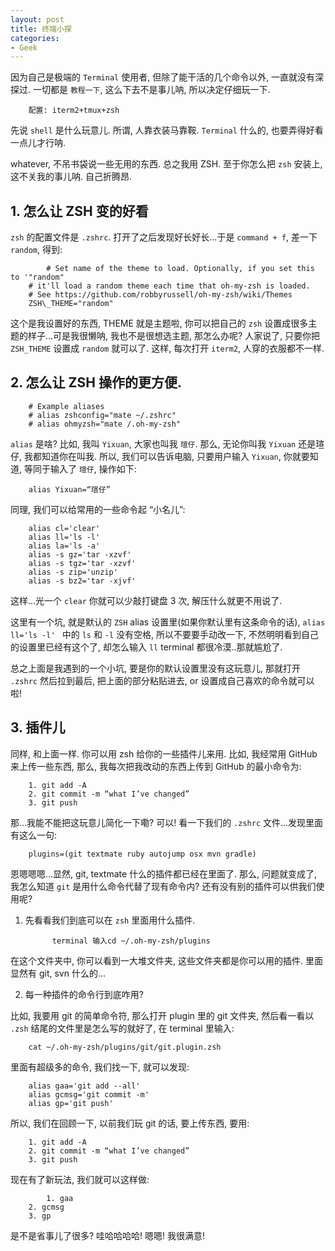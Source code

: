 ```yaml
---
layout: post
title: 终端小探
categories:
- Geek
---  
```


因为自己是极端的 `Terminal` 使用者, 但除了能干活的几个命令以外, 一直就没有深探过. 一切都是 `教程一下`, 这么下去不是事儿呐, 所以决定仔细玩一下.  

		配置: iterm2+tmux+zsh

先说 `shell` 是什么玩意儿. 所谓, 人靠衣装马靠鞍. `Terminal` 什么的, 也要弄得好看一点儿才行呐.   

whatever, 不吊书袋说一些无用的东西. 总之我用 ZSH. 至于你怎么把 `zsh` 安装上, 这不关我的事儿呐. 自己折腾昂.   

## 1. 怎么让 ZSH 变的好看

`zsh` 的配置文件是 `.zshrc`. 打开了之后发现好长好长...于是 `command + f`, 差一下 `random`, 得到:   

			# Set name of the theme to load. Optionally, if you set this to '"random"
		# it'll load a random theme each time that oh-my-zsh is loaded.
		# See https://github.com/robbyrussell/oh-my-zsh/wiki/Themes
		ZSH\_THEME="random"  

这个是我设置好的东西, THEME 就是主题啦, 你可以把自己的 `zsh` 设置成很多主题的样子…可是我很懒呐, 我也不是很想选主题, 那怎么办呢? 人家说了, 只要你把 `ZSH_THEME` 设置成 `random` 就可以了. 这样, 每次打开 `iterm2`, 人穿的衣服都不一样.  

## 2. 怎么让 ZSH 操作的更方便. 

		# Example aliases
		# alias zshconfig="mate ~/.zshrc"
		# alias ohmyzsh="mate /.oh-my-zsh"

`alias` 是啥? 比如, 我叫 `Yixuan`, 大家也叫我 `瑄仔`. 那么, 无论你叫我 `Yixuan` 还是瑄仔, 我都知道你在叫我. 所以, 我们可以告诉电脑, 只要用户输入 `Yixuan`, 你就要知道, 等同于输入了 `瑄仔`, 操作如下:

		alias Yixuan=“瑄仔”

同理, 我们可以给常用的一些命令起 “小名儿”: 

		alias cl='clear'
		alias ll='ls -l'
		alias la='ls -a'
		alias -s gz='tar -xzvf'
		alias -s tgz='tar -xzvf'
		alias -s zip='unzip'
		alias -s bz2='tar -xjvf'

这样…光一个 `clear` 你就可以少敲打键盘 3 次, 解压什么就更不用说了.   

这里有一个坑, 就是默认的 `ZSH` alias 设置里(如果你默认里有这条命令的话), `alias ll='ls -l' ` 中的 `ls` 和 `-l` 没有空格, 所以不要要手动改一下, 不然明明看到自己的设置里已经有这个了, 却怎么输入 `ll` terminal 都很冷漠..那就尴尬了. 

总之上面是我遇到的一个小坑, 要是你的默认设置里没有这玩意儿, 那就打开 `.zshrc` 然后拉到最后, 把上面的部分粘贴进去, or 设置成自己喜欢的命令就可以啦!  

## 3. 插件儿

同样, 和上面一样. 你可以用 zsh 给你的一些插件儿来用. 比如, 我经常用 GitHub 来上传一些东西, 那么, 我每次把我改动的东西上传到 GitHub 的最小命令为:

		1. git add -A
		2. git commit -m “what I’ve changed”
		3. git push

那…我能不能把这玩意儿简化一下嘞? 可以!  看一下我们的 `.zshrc` 文件...发现里面有这么一句:

		plugins=(git textmate ruby autojump osx mvn gradle)

恩嗯嗯嗯…显然, git, textmate 什么的插件都已经在里面了. 那么, 问题就变成了, 我怎么知道 `git` 是用什么命令代替了现有命令内? 还有没有别的插件可以供我们使用呢?

1. 先看看我们到底可以在 `zsh` 里面用什么插件.

			 terminal 输入cd ~/.oh-my-zsh/plugins   

在这个文件夹中, 你可以看到一大堆文件夹, 这些文件夹都是你可以用的插件.  里面显然有 git, svn 什么的...

2. 每一种插件的命令行到底咋用? 

比如, 我要用 git 的简单命令符, 那么打开 plugin 里的 git 文件夹, 然后看一看以 `.zsh` 结尾的文件里是怎么写的就好了, 在 terminal 里输入:  

		cat ~/.oh-my-zsh/plugins/git/git.plugin.zsh 

里面有超级多的命令, 我们找一下, 就可以发现: 

		alias gaa='git add --all'
		alias gcmsg='git commit -m'
		alias gp='git push'

所以, 我们在回顾一下, 以前我们玩 git 的话, 要上传东西, 要用:

		1. git add -A
		2. git commit -m “what I’ve changed”
		3. git push

现在有了新玩法, 我们就可以这样做:

			1. gaa
		2. gcmsg
		3. gp

是不是省事儿了很多? 哇哈哈哈哈! 嗯嗯! 我很满意!

